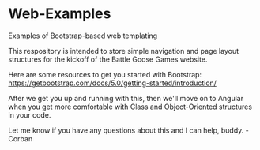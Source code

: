 # Web-Examples
Examples of Bootstrap-based web templating

This respository is intended to store simple navigation and page layout structures for the kickoff of the Battle Goose Games website.

Here are some resources to get you started with Bootstrap:
https://getbootstrap.com/docs/5.0/getting-started/introduction/

After we get you up and running with this, then we'll move on to Angular when you get more comfortable with Class and Object-Oriented structures in your code.

Let me know if you have any questions about this and I can help, buddy. - Corban
